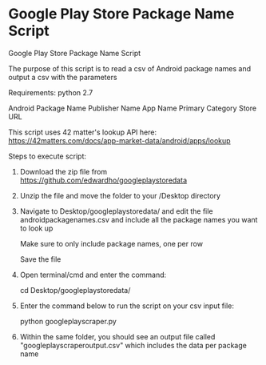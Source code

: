 # Google Play Store Package Name Script
Google Play Store Package Name Script

The purpose of this script is to read a csv of Android package names and output a csv with the parameters

Requirements: python 2.7

Android Package Name
Publisher Name
App Name
Primary Category
Store URL 

This script uses 42 matter's lookup API here: 
https://42matters.com/docs/app-market-data/android/apps/lookup

Steps to execute script:

1. Download the zip file from https://github.com/edwardho/googleplaystoredata

2. Unzip the file and move the folder to your /Desktop directory
 
3. Navigate to Desktop/googleplaystoredata/ and edit the file androidpackagenames.csv and include all the package names you want to look up

    Make sure to only include package names, one per row

    Save the file

4. Open terminal/cmd and enter the command:

    cd Desktop/googleplaystoredata/

5. Enter the command below to run the script on your csv input file:

    python googleplayscraper.py

6. Within the same folder, you should see an output file called "googleplayscraperoutput.csv" which includes the data per package name
